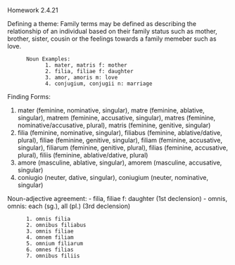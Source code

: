 Homework 2.4.21

Defining a theme: Family terms may be defined as describing the relationship of an individual based on their family status such as mother, brother, sister, cousin or the feelings towards a family memeber such as love.

          Noun Examples: 
                1. mater, matris f: mother
                2. filia, filiae f: daughter
                3. amor, amoris m: love
                4. conjugium, conjugii n: marriage
                
Finding Forms: 
  1. mater (feminine, nominative, singular), matre (feminine, ablative, singular), matrem (feminine, accusative, singular), matres (feminine, nominative/accusative, plural), matris (feminine, genitive, singular)
  2. filia (feminine, nominative, singular), filiabus (feminine, ablative/dative, plural), filiae (feminine, genitive, singular), filiam (feminine, accusative, singular), filiarum (feminine, genitive, plural), filias (feminine, accusative, plural), filiis (feminine, ablative/dative, plural)
  3. amore (masculine, ablative, singular), amorem (masculine, accusative, singular)
  4. coniugio (neuter, dative, singular), coniugium (neuter, nominative, singular)
  
Noun-adjective agreement:
    - filia, filiae f: daughter (1st declension)
    - omnis, omnis: each (sg.), all (pl.) (3rd declension)
    
          1. omnis filia 
          2. omnibus filiabus 
          3. omnis filiae
          4. omnem filiam 
          5. omnium filiarum 
          6. omnes filias
          7. omnibus filiis
